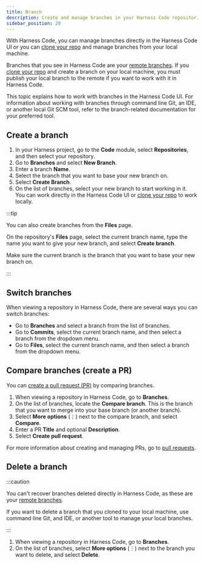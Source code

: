 ```yaml
---
title: Branch
description: Create and manage branches in your Harness Code repositories.
sidebar_position: 20
---
```


With Harness Code, you can manage branches directly in the Harness Code UI or you can [clone your repo](./clone-repos.md) and manage branches from your local machine.

Branches that you see in Harness Code are your [remote branches](https://git-scm.com/book/en/v2/Git-Branching-Remote-Branches). If you [clone your repo](./clone-repos.md) and create a branch on your local machine, you must publish your local branch to the remote if you want to work with it in Harness Code.

This topic explains how to work with branches in the Harness Code UI. For information about working with branches through command line Git, an IDE, or another local Git SCM tool, refer to the branch-related documentation for your preferred tool.

## Create a branch

1. In your Harness project, go to the **Code** module, select **Repositories**, and then select your repository.
2. Go to **Branches** and select **New Branch**.
3. Enter a branch **Name**.
4. Select the branch that you want to base your new branch on.
5. Select **Create Branch**.
6. On the list of branches, select your new branch to start working in it. You can work directly in the Harness Code UI or [clone your repo](./clone-repos.md) to work locally.

:::tip

You can also create branches from the **Files** page.

On the repository's **Files** page, select the current branch name, type the name you want to give your new branch, and select **Create branch**.

Make sure the current branch is the branch that you want to base your new branch on.

:::

## Switch branches

When viewing a repository in Harness Code, there are several ways you can switch branches:

* Go to **Branches** and select a branch from the list of branches.
* Go to **Commits**, select the current branch name, and then select a branch from the dropdown menu.
* Go to **Files**, select the current branch name, and then select a branch from the dropdown menu.

## Compare branches (create a PR)

You can [create a pull request (PR)](../pull-requests/create-pr.md) by comparing branches.

1. When viewing a repository in Harness Code, go to **Branches**.
2. On the list of branches, locate the **Compare branch**. This is the branch that you want to merge into your base branch (or another branch).
3. Select **More options** (&vellip;) next to the compare branch, and select **Compare**.
4. Enter a PR **Title** and optional **Description**.
5. Select **Create pull request**.

For more information about creating and managing PRs, go to [pull requests](/docs/category/pull-requests).

## Delete a branch

:::caution

You can't recover branches deleted directly in Harness Code, as these are your [remote branches](https://git-scm.com/book/en/v2/Git-Branching-Remote-Branches).

If you want to delete a branch that you cloned to your local machine, use command line Git, and IDE, or another tool to manage your local branches.

:::

1. When viewing a repository in Harness Code, go to **Branches**.
2. On the list of branches, select **More options** (&vellip;) next to the branch you want to delete, and select **Delete**.
